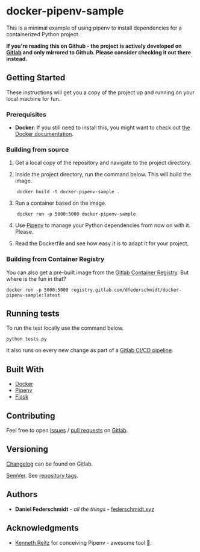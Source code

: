 # docker-pipenv-sample

This is a minimal example of using pipenv to install dependencies for a containerized Python project.

**If you're reading this on Github - the project is actively developed on [Gitlab](https://gitlab.com/dfederschmidt/docker-pipenv-sample) and only mirrored to Github. Please consider checking it out there instead.**


## Getting Started

These instructions will get you a copy of the project up and running on your local machine for fun.

### Prerequisites

* **Docker**: If you still need to install this, you might want to check out [the Docker documentation](https://docs.docker.com/install/).


### Building from source 

1. Get a local copy of the repository and navigate to the project directory.

2. Inside the project directory, run the command below. This will build the image.

```
    docker build -t docker-pipenv-sample .
```

3. Run a container based on the image.
```
    docker run -p 5000:5000 docker-pipenv-sample
```

4. Use [Pipenv](https://github.com/pypa/pipenv) to manage your Python dependencies from now on with it. Please.

5. Read the Dockerfile and see how easy it is to adapt it for your project.

### Building from Container Registry

You can also get a pre-built image from the [Gitlab Container Registry](https://gitlab.com/dfederschmidt/docker-pipenv-sample/container_registry). But where is the fun in that?

```
docker run -p 5000:5000 registry.gitlab.com/dfederschmidt/docker-pipenv-sample:latest
```

## Running tests

To run the test locally use the command below.

```
python tests.py 
```

It also runs on every new change as part of a [Gitlab CI/CD pipeline](https://gitlab.com/dfederschmidt/docker-pipenv-sample/pipelines).

## Built With

* [Docker](https://www.docker.com/what-docker)
* [Pipenv](https://docs.pipenv.org/)
* [Flask](http://flask.pocoo.org/)

## Contributing

Feel free to open [issues](https://gitlab.com/dfederschmidt/docker-pipenv-sample/issues) / [pull requests](https://gitlab.com/dfederschmidt/docker-pipenv-sample/merge_requests) on [Gitlab](https://gitlab.com/dfederschmidt/docker-pipenv-sample).

## Versioning

[Changelog](https://gitlab.com/dfederschmidt/docker-pipenv-sample/blob/master/CHANGELOG) can be found on Gitlab.

[SemVer](https://semver.org/). See [repository tags](https://gitlab.com/dfederschmidt/docker-pipenv-sample).


## Authors

* **Daniel Federschmidt** - *all the things* - [federschmidt.xyz](https://federschmidt.xyz)

## Acknowledgments

* [Kenneth Reitz](https://www.kennethreitz.org/) for conceiving Pipenv - awesome tool :cake:.